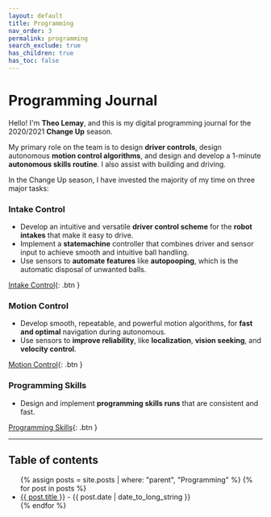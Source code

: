 ```yaml
---
layout: default
title: Programming
nav_order: 3
permalink: programming
search_exclude: true
has_children: true
has_toc: false
---
```


# Programming Journal

Hello! I'm **Theo Lemay**, and this is my digital programming journal for the 2020/2021 **Change Up** season.

My primary role on the team is to design **driver controls**, design autonomous **motion control algorithms**, and design and develop a 1-minute **autonomous skills routine**. I also assist with building and driving.

In the Change Up season, I have invested the majority of my time on three major tasks:

### Intake Control

- Develop an intuitive and versatile **driver control scheme** for the **robot intakes** that make it easy to drive.
- Implement a **statemachine** controller that combines driver and sensor input to achieve smooth and intuitive ball handling.
- Use sensors to **automate features** like **autopooping**, which is the automatic disposal of unwanted balls.

[Intake Control]({{site.url}}/programming/intake){: .btn }

### Motion Control

- Develop smooth, repeatable, and powerful motion algorithms, for **fast and optimal** navigation during autonomous.
- Use sensors to **improve reliability**, like **localization**, **vision seeking**, and **velocity control**.

[Motion Control]({{site.url}}/programming/motion){: .btn }

### Programming Skills

- Design and implement **programming skills runs** that are consistent and fast.

[Programming Skills]({{site.url}}/programming/skills){: .btn }

---

<h2 class="text-delta">Table of contents</h2>

<ul id="markdown-toc">
	{% assign posts = site.posts | where: "parent", "Programming" %}
	{% for post in posts %}
	<li>
		<a href="{{ post.url | absolute_url }}">{{ post.title }}</a> 
		- {{ post.date | date_to_long_string }}
	</li>
	{% endfor %}
</ul>

